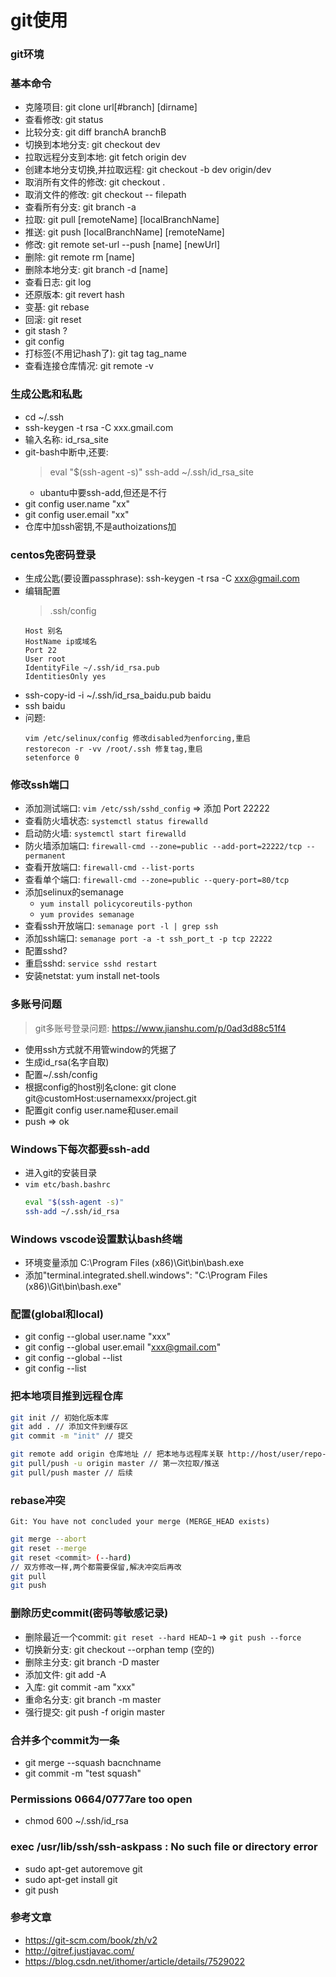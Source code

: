 # git使用

### git环境

### 基本命令
- 克隆项目: git clone url[#branch] [dirname]
- 查看修改: git status
- 比较分支: git diff branchA branchB
- 切换到本地分支: git checkout dev
- 拉取远程分支到本地: git fetch origin dev
- 创建本地分支切换,并拉取远程: git checkout -b dev origin/dev
- 取消所有文件的修改: git checkout .
- 取消文件的修改: git checkout -- filepath
- 查看所有分支: git branch -a
- 拉取: git pull [remoteName] [localBranchName]
- 推送: git push [localBranchName] [remoteName]
- 修改: git remote set-url --push [name] [newUrl]
- 删除: git remote rm [name]
- 删除本地分支: git branch -d [name]
- 查看日志: git log
- 还原版本: git revert hash
- 变基: git rebase
- 回滚: git reset
- git stash ?
- git config 
- 打标签(不用记hash了): git tag tag_name
- 查看连接仓库情况: git remote -v

### 生成公匙和私匙
- cd ~/.ssh
- ssh-keygen -t rsa -C xxx.gmail.com
- 输入名称: id_rsa_site
- git-bash中断中,还要: 
  > eval "$(ssh-agent -s)"
  > ssh-add ~/.ssh/id_rsa_site
  - ubantu中要ssh-add,但还是不行
- git config user.name "xx"
- git config user.email "xx"
- 仓库中加ssh密钥,不是authoizations加

### centos免密码登录
- 生成公匙(要设置passphrase): ssh-keygen -t rsa -C xxx@gmail.com
- 编辑配置
  > .ssh/config
  ```
  Host 别名
  HostName ip或域名
  Port 22
  User root
  IdentityFile ~/.ssh/id_rsa.pub
  IdentitiesOnly yes
  ```
- ssh-copy-id -i ~/.ssh/id_rsa_baidu.pub baidu
- ssh baidu
- 问题:
  ```
  vim /etc/selinux/config 修改disabled为enforcing,重启
  restorecon -r -vv /root/.ssh 修复tag,重启
  setenforce 0
  ```

### 修改ssh端口
- 添加测试端口: `vim /etc/ssh/sshd_config` => 添加 Port 22222
- 查看防火墙状态: `systemctl status firewalld`
- 启动防火墙: `systemctl start firewalld`
- 防火墙添加端口: `firewall-cmd --zone=public --add-port=22222/tcp --permanent`
- 查看开放端口: `firewall-cmd --list-ports`
- 查看单个端口: `firewall-cmd --zone=public --query-port=80/tcp`
- 添加selinux的semanage
    - `yum install policycoreutils-python`
    - `yum provides semanage`
- 查看ssh开放端口: `semanage port -l | grep ssh`
- 添加ssh端口: `semanage port -a -t ssh_port_t -p tcp 22222`
- 配置sshd?
- 重启sshd: `service sshd restart`
- 安装netstat: yum install net-tools

### 多账号问题
> git多账号登录问题: https://www.jianshu.com/p/0ad3d88c51f4
- 使用ssh方式就不用管window的凭据了
- 生成id_rsa(名字自取)
- 配置~/.ssh/config
- 根据config的host别名clone: git clone git@customHost:usernamexxx/project.git
- 配置git config user.name和user.email
- push => ok 

### Windows下每次都要ssh-add
- 进入git的安装目录
- `vim etc/bash.bashrc`
  ```bash
  eval "$(ssh-agent -s)"
  ssh-add ~/.ssh/id_rsa
  ```

### Windows vscode设置默认bash终端
- 环境变量添加 C:\Program Files (x86)\Git\bin\bash.exe
- 添加"terminal.integrated.shell.windows": "C:\Program Files (x86)\Git\bin\bash.exe"

### 配置(global和local)
- git config --global user.name "xxx"
- git config --global user.email "xxx@gmail.com"
- git config --global --list
- git config --list

### 把本地项目推到远程仓库
```bash
git init // 初始化版本库
git add . // 添加文件到缓存区
git commit -m "init" // 提交

git remote add origin 仓库地址 // 把本地与远程库关联 http://host/user/repo-name
git pull/push -u origin master // 第一次拉取/推送
git pull/push master // 后续
```

### rebase冲突
`Git: You have not concluded your merge (MERGE_HEAD exists)`
```bash
git merge --abort
git reset --merge
git reset <commit> (--hard)
// 双方修改一样,两个都需要保留,解决冲突后再改
git pull
git push
```

### 删除历史commit(密码等敏感记录)
- 删除最近一个commit: `git reset --hard HEAD~1` => `git push --force`
- 切换新分支: git checkout --orphan temp (空的)
- 删除主分支: git branch -D master
- 添加文件: git add -A
- 入库: git commit -am "xxx"
- 重命名分支: git branch -m master
- 强行提交: git push -f origin master

### 合并多个commit为一条
- git merge --squash bacnchname
- git commit -m "test squash"

### Permissions 0664/0777are too open
- chmod 600 ~/.ssh/id_rsa

### exec /usr/lib/ssh/ssh-askpass : No such file or directory error
- sudo apt-get autoremove git
- sudo apt-get install git
- git push

### 参考文章
- https://git-scm.com/book/zh/v2
- http://gitref.justjavac.com/
- https://blog.csdn.net/ithomer/article/details/7529022